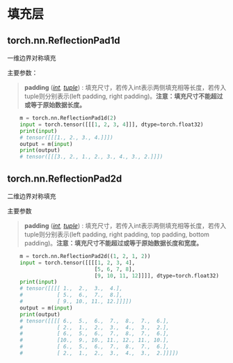 # 填充层



## torch.nn.ReflectionPad1d

一维边界对称填充

主要参数：

> **padding** ([*int*](https://docs.python.org/3/library/functions.html#int)*,* [*tuple*](https://docs.python.org/3/library/stdtypes.html#tuple)) : 填充尺寸，若传入int表示两侧填充相等长度，若传入tuple则分别表示(left padding, right padding)。**注意：填充尺寸不能超过或等于原始数据长度。**

~~~python
    m = torch.nn.ReflectionPad1d(2)
    input = torch.tensor([[[1, 2, 3, 4]]], dtype=torch.float32)
    print(input)
    # tensor([[[1., 2., 3., 4.]]])
    output = m(input)
    print(output)
    # tensor([[[3., 2., 1., 2., 3., 4., 3., 2.]]])
~~~

## torch.nn.ReflectionPad2d

二维边界对称填充

主要参数

> **padding** ([*int*](https://docs.python.org/3/library/functions.html#int)*,* [*tuple*](https://docs.python.org/3/library/stdtypes.html#tuple)) : 填充尺寸，若传入int表示两侧填充相等长度，若传入tuple则分别表示(left padding, right padding, top padding, bottom padding)。**注意：填充尺寸不能超过或等于原始数据长度和宽度。**

~~~python
    m = torch.nn.ReflectionPad2d((1, 2, 1, 2))
    input = torch.tensor([[[[1, 2, 3, 4],
                            [5, 6, 7, 8],
                            [9, 10, 11, 12]]]], dtype=torch.float32)
    print(input)
    # tensor([[[[ 1.,  2.,  3.,  4.],
    #           [ 5.,  6.,  7.,  8.],
    #           [ 9., 10., 11., 12.]]]])
    output = m(input)
    print(output)
    # tensor([[[[ 6.,  5.,  6.,  7.,  8.,  7.,  6.],
    #           [ 2.,  1.,  2.,  3.,  4.,  3.,  2.],
    #           [ 6.,  5.,  6.,  7.,  8.,  7.,  6.],
    #           [10.,  9., 10., 11., 12., 11., 10.],
    #           [ 6.,  5.,  6.,  7.,  8.,  7.,  6.],
    #           [ 2.,  1.,  2.,  3.,  4.,  3.,  2.]]]])
~~~

